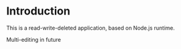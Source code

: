 # Introduction
This is a read-write-deleted application, based on Node.js runtime.

Multi-editing in future
